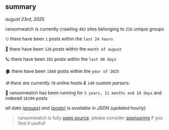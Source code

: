 
## summary
_august 23rd, 2025_

ransomwatch is currently crawling `492` sites belonging to `216` unique groups

⏲ there have been `1` posts within the `last 24 hours`

🦈 there have been `126` posts within the `month of august`

🪐 there have been `202` posts within the `last 90 days`

🏚 there have been `1568` posts within the `year of 2025`

_⚙️ there are currently `78` online hosts & `140` custom parsers._

🦕 ransomwatch has been running for `3 years, 11 months and 19 days` and indexed `16199` posts

_all data  [(groups)](http://ransomwhat.telemetry.ltd/groups) and [(posts)](http://ransomwhat.telemetry.ltd/posts) is available in JSON (updated hourly)_

> ransomwatch is fully [open source](https://github.com/joshhighet/ransomwatch#ransomwatch--). please consider [sponsoring](https://github.com/sponsors/joshhighet) if you find it useful!
